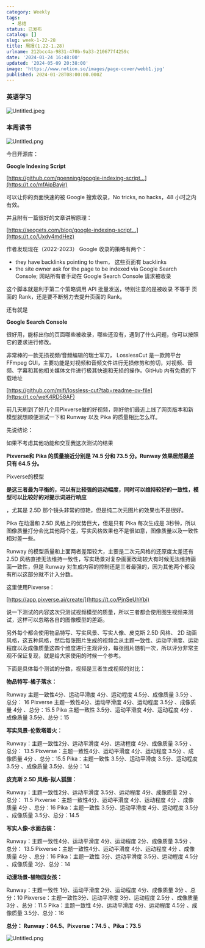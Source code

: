 ```yaml
---
category: Weekly
tags:
  - 总结
status: 已发布
catalog: []
slug: week-1-22-28
title: 周报(1.22-1.28)
urlname: 212bcc4a-9831-470b-9a33-210677f4259c
date: '2024-01-24 16:48:00'
updated: '2024-05-09 20:38:00'
image: 'https://www.notion.so/images/page-cover/webb1.jpg'
published: 2024-01-28T08:00:00.000Z
---
```


### 英语学习


![Untitled.jpeg](https://prod-files-secure.s3.us-west-2.amazonaws.com/5d24fe63-e567-4804-86f9-9fdc62e13082/13f89310-e18e-4344-b5f8-95c58ff07f1e/Untitled.jpeg?X-Amz-Algorithm=AWS4-HMAC-SHA256&X-Amz-Content-Sha256=UNSIGNED-PAYLOAD&X-Amz-Credential=ASIAZI2LB466U2ZRNPQP%2F20250225%2Fus-west-2%2Fs3%2Faws4_request&X-Amz-Date=20250225T213318Z&X-Amz-Expires=3600&X-Amz-Security-Token=IQoJb3JpZ2luX2VjEBUaCXVzLXdlc3QtMiJHMEUCIDDkTLGq9IvTQhQ%2BjmqWIL%2FHgJgjmCJHpi53rFKBY5U2AiEAh6eshzAH9hvTh6Fha91kipOHyRxkgmryGJ0Z11s1JQUq%2FwMIThAAGgw2Mzc0MjMxODM4MDUiDEpHCgnBwkiAPL7YTyrcA9hA4XgnS90VC8dIYKzF8DzDsXTY6GmWN0GNMRmqmzrTG2yp7t4oU9LBxHSncrkj6B5k29nhQNP%2F4%2BBnbGCdyvyecRZ5ObD%2B0UNVr83%2BX%2BpjEHjlzqas0SCO9c7AGxwKM8%2BtBMDZyAbTz8byasdPv6ABhOfXmmAyKKs%2BEUQvMm86eXx6dTF2OdN7tU3z%2F%2BQwgfowPAf%2Bpwxadc7gkcMSLWAhSI5dhdE%2FnNaj8MqWcYjNmsrYhchdsCM5GjZT7vNXZ5kNwqZYy33CV4vUfXrUc0pUeEtbcu%2FpBnVdPksWto1bgfJuvj8gPol2iQb5gUKsbw7tClbfyfMLZ6nFWmC06HFFf4EIqJO0Hagig0vwus7sfJRjl2FGYcGlstl5DzAAaN8wuWd7KQLuv5ywsgEEGUrWVeeu1dNofrWdWouT0yoxU88NVDJ4OQS5Pi%2BJVA%2BKUXYbNO2bqHv36bvpqXmgJ0KXptWFplBo867AR%2FRtsB0Ws7kcHGPPkYKMDB5NTobk5Y35%2FCFOf7bGAHscNOelVBzIA8jp1RoWa2drMA4Mc9ckh9qR1btz12OOSePG4eAK5TVNAL24oBVW29vio7rp9cAfwh4EDCVFrR8CI4rsD6b%2Feg1tdHBIk8QhDIwQMLLj%2BL0GOqUBIQUkT3sLNum9E181QZIuvrwa9%2F%2Fpb0xnmTH8FW%2BMcCJON8RaGTs7dQjXYfmMlgiKgLTsZ7rYHr4J3VTgSr0ue5lI2zyoZQiJV3CPSP63ED1lJhEu83qcl8cio%2Fb1%2FkmBLieKF6acF067y29nV%2FKYccnJ2xWLlXCRxEdovB3M5SWFN1wB8a8G7n4bp3gIPBdzsy2lLPMR4mtSjkAnpFl8LD%2FERJ1G&X-Amz-Signature=b7d8c36d99671381939f46f65b4d8bd9947d32b05cec24beaccf15823df78d17&X-Amz-SignedHeaders=host&x-id=GetObject)


### 本周读书


![Untitled.png](https://prod-files-secure.s3.us-west-2.amazonaws.com/5d24fe63-e567-4804-86f9-9fdc62e13082/4230a01f-03e6-45a7-9f78-5892b7e77e85/Untitled.png?X-Amz-Algorithm=AWS4-HMAC-SHA256&X-Amz-Content-Sha256=UNSIGNED-PAYLOAD&X-Amz-Credential=ASIAZI2LB466U2ZRNPQP%2F20250225%2Fus-west-2%2Fs3%2Faws4_request&X-Amz-Date=20250225T213318Z&X-Amz-Expires=3600&X-Amz-Security-Token=IQoJb3JpZ2luX2VjEBUaCXVzLXdlc3QtMiJHMEUCIDDkTLGq9IvTQhQ%2BjmqWIL%2FHgJgjmCJHpi53rFKBY5U2AiEAh6eshzAH9hvTh6Fha91kipOHyRxkgmryGJ0Z11s1JQUq%2FwMIThAAGgw2Mzc0MjMxODM4MDUiDEpHCgnBwkiAPL7YTyrcA9hA4XgnS90VC8dIYKzF8DzDsXTY6GmWN0GNMRmqmzrTG2yp7t4oU9LBxHSncrkj6B5k29nhQNP%2F4%2BBnbGCdyvyecRZ5ObD%2B0UNVr83%2BX%2BpjEHjlzqas0SCO9c7AGxwKM8%2BtBMDZyAbTz8byasdPv6ABhOfXmmAyKKs%2BEUQvMm86eXx6dTF2OdN7tU3z%2F%2BQwgfowPAf%2Bpwxadc7gkcMSLWAhSI5dhdE%2FnNaj8MqWcYjNmsrYhchdsCM5GjZT7vNXZ5kNwqZYy33CV4vUfXrUc0pUeEtbcu%2FpBnVdPksWto1bgfJuvj8gPol2iQb5gUKsbw7tClbfyfMLZ6nFWmC06HFFf4EIqJO0Hagig0vwus7sfJRjl2FGYcGlstl5DzAAaN8wuWd7KQLuv5ywsgEEGUrWVeeu1dNofrWdWouT0yoxU88NVDJ4OQS5Pi%2BJVA%2BKUXYbNO2bqHv36bvpqXmgJ0KXptWFplBo867AR%2FRtsB0Ws7kcHGPPkYKMDB5NTobk5Y35%2FCFOf7bGAHscNOelVBzIA8jp1RoWa2drMA4Mc9ckh9qR1btz12OOSePG4eAK5TVNAL24oBVW29vio7rp9cAfwh4EDCVFrR8CI4rsD6b%2Feg1tdHBIk8QhDIwQMLLj%2BL0GOqUBIQUkT3sLNum9E181QZIuvrwa9%2F%2Fpb0xnmTH8FW%2BMcCJON8RaGTs7dQjXYfmMlgiKgLTsZ7rYHr4J3VTgSr0ue5lI2zyoZQiJV3CPSP63ED1lJhEu83qcl8cio%2Fb1%2FkmBLieKF6acF067y29nV%2FKYccnJ2xWLlXCRxEdovB3M5SWFN1wB8a8G7n4bp3gIPBdzsy2lLPMR4mtSjkAnpFl8LD%2FERJ1G&X-Amz-Signature=ff233717ee181f37b0f0e4c4a0ead014ed2c6fd49fe0a4e1ce85a17e6a85d0d3&X-Amz-SignedHeaders=host&x-id=GetObject)


今日开源库：


**Google Indexing Script**


[https://github.com/goenning/google-indexing-script…](https://t.co/mfAipBayir)


可以让你的页面快速的被 Google 搜索收录，No tricks, no hacks，48 小时之内有效。

并且附有一篇很好的文章讲解原理：


[https://seogets.com/blog/google-indexing-script…](https://t.co/Uxdy4mdHez)


作者发现现在（2022-2023） Google 收录的策略有两个：

- they have backlinks pointing to them， 这些页面有 backlinks
- the site owner ask for the page to be indexed via Google Search Console; 网站所有者手动在 Google Search Console 请求被收录

这个脚本就是利于第二个策略调用 API 批量发送，特别注意的是被收录 不等于 页面的 Rank，还是要不断努力去提升页面的 Rank。

还有就是


**Google Search Console**


很好用，能标出你的页面哪些被收录，哪些还没有，遇到了什么问题，你可以按照它的要求进行修改。


非常棒的一款无损视频/音频编辑的瑞士军刀， LosslessCut 是一款跨平台 FFmpeg GUI，主要功能是对视频和音频文件进行无损修剪和剪切，对视频、音频、字幕和其他相关媒体文件进行极其快速和无损的操作。GitHub 内有免费的下载地址


[https://github.com/mifi/lossless-cut?tab=readme-ov-file](https://t.co/weK4RD58AF)


前几天刷到了好几个用Pixverse做的好视频，刚好他们最近上线了网页版本和新模型就想顺便测试一下和 Runway 以及 Pika 的质量相比怎么样。

先说结论：

如果不考虑其他功能和交互我这次测试的结果


**Pixverse和 Pika 的质量接近分别是 74.5 分和 73.5 分。Runway 效果居然最差只有 64.5 分。**


Pixverse的模型


**是这三者最为平衡的，可以有比较强的运动幅度，同时可以维持较好的一致性，模型可以比较好的对提示词进行响应**


，尤其是 2.5D 那个镜头非常的惊艳，但是纯二次元图片的效果也不是很好。

Pika 在动漫和 2.5D 风格上的优势巨大，但是只有 Pika 每次生成是 3秒钟，所以图像质量打分会比其他两个差，写实风格效果也不是很如意，图像质量以及一致性相对差一些。

Runway 的模型质量和上面两者差距较大，主要是二次元风格的还原度太差还有 2.5D 风格直接无法维持一致性，写实场景对复杂画面改动较大有时候无法维持画面一致性，但是 Runway 对生成内容的控制还是三者最强的，因为其他两个都没有所以这部分就不计入分数。

这里使用Pixverse：


[https://app.pixverse.ai/create/](https://t.co/PjnSeUhYbi)


说一下测试的内容这次只测试视频模型的质量，所以三者都会使用图生视频来测试，这样可以忽略各自的图像模型的差距。

另外每个都会使用物品特写、写实风景、写实人像、皮克斯 2.5D 风格、 2D 动画风格，这五种风格，然后每张图片生成的视频会从主题一致性、运动平滑度、运动程度以及成像质量这四个维度进行主观评分，每张图片随机一次，所以评分非常主观不保证复现，就是给大家使用的时候一个参考。

下面是具体每个测试的分数，视频是三者生成视频的对比：


**物品特写-橘子落水：**


Runway   主题一致性4分、运动平滑度 4分、运动程度 4.5分、成像质量 3.5分 、总分： 16
Pixverse 主题一致性4分、运动平滑度 4分、运动程度 3.5分 、成像质量 4分 、总分：15.5
Pika 主题一致性 3.5分、运动平滑度 4分、运动程度 4分 、成像质量 3.5分、总分：15


**写实风景-伦敦塔着火：**


Runway：主题一致性2分、运动平滑度 4分、运动程度 4分、成像质量 3.5分 、总分： 13.5
Pixverse：主题一致性4分、运动平滑度 4分、运动程度 3.5分 、成像质量 4分 、总分：15.5
Pika：主题一致性 3.5分、运动平滑度 3.5分、运动程度 3.5分 、成像质量 3.5分、总分：14


**皮克斯 2.5D 风格-拟人狐狸：**


Runway：主题一致性2分、运动平滑度 3.5分、运动程度 4分、成像质量 2分 、总分： 11.5
Pixverse：主题一致性4分、运动平滑度 4分、运动程度 4分 、成像质量 4分 、总分：16
Pika：主题一致性 3.5分、运动平滑度 4分、运动程度 3.5分 、成像质量 3.5分、总分：14.5


**写实人像-水面古装：**


Runway：主题一致性4分、运动平滑度 4分、运动程度 2分、成像质量 3.5分 、总分： 13.5
Pixverse：主题一致性4分、运动平滑度 4分、运动程度 4分 、成像质量 4分 、总分：16
Pika：主题一致性 3分、运动平滑度 3.5分、运动程度 4.5分 、成像质量 3分、总分：14


**动漫场景-植物园女孩：**


Runway：主题一致性 1分、运动平滑度 2分、运动程度 4分、成像质量 3分 、总分：10
Pixverse：主题一致性3分、运动平滑度 3分、运动程度 2.5分 、成像质量 3分 、总分：11.5
Pika：主题一致性 4分、运动平滑度 4分、运动程度 4.5分 、成像质量 3.5分、总分：16


**总分： Runway：64.5、Pixverse：74.5 、Pika：73.5**


![Untitled.png](https://prod-files-secure.s3.us-west-2.amazonaws.com/5d24fe63-e567-4804-86f9-9fdc62e13082/8e04e5ad-2b05-4144-8058-53bf010acfd3/Untitled.png?X-Amz-Algorithm=AWS4-HMAC-SHA256&X-Amz-Content-Sha256=UNSIGNED-PAYLOAD&X-Amz-Credential=ASIAZI2LB466U2ZRNPQP%2F20250225%2Fus-west-2%2Fs3%2Faws4_request&X-Amz-Date=20250225T213318Z&X-Amz-Expires=3600&X-Amz-Security-Token=IQoJb3JpZ2luX2VjEBUaCXVzLXdlc3QtMiJHMEUCIDDkTLGq9IvTQhQ%2BjmqWIL%2FHgJgjmCJHpi53rFKBY5U2AiEAh6eshzAH9hvTh6Fha91kipOHyRxkgmryGJ0Z11s1JQUq%2FwMIThAAGgw2Mzc0MjMxODM4MDUiDEpHCgnBwkiAPL7YTyrcA9hA4XgnS90VC8dIYKzF8DzDsXTY6GmWN0GNMRmqmzrTG2yp7t4oU9LBxHSncrkj6B5k29nhQNP%2F4%2BBnbGCdyvyecRZ5ObD%2B0UNVr83%2BX%2BpjEHjlzqas0SCO9c7AGxwKM8%2BtBMDZyAbTz8byasdPv6ABhOfXmmAyKKs%2BEUQvMm86eXx6dTF2OdN7tU3z%2F%2BQwgfowPAf%2Bpwxadc7gkcMSLWAhSI5dhdE%2FnNaj8MqWcYjNmsrYhchdsCM5GjZT7vNXZ5kNwqZYy33CV4vUfXrUc0pUeEtbcu%2FpBnVdPksWto1bgfJuvj8gPol2iQb5gUKsbw7tClbfyfMLZ6nFWmC06HFFf4EIqJO0Hagig0vwus7sfJRjl2FGYcGlstl5DzAAaN8wuWd7KQLuv5ywsgEEGUrWVeeu1dNofrWdWouT0yoxU88NVDJ4OQS5Pi%2BJVA%2BKUXYbNO2bqHv36bvpqXmgJ0KXptWFplBo867AR%2FRtsB0Ws7kcHGPPkYKMDB5NTobk5Y35%2FCFOf7bGAHscNOelVBzIA8jp1RoWa2drMA4Mc9ckh9qR1btz12OOSePG4eAK5TVNAL24oBVW29vio7rp9cAfwh4EDCVFrR8CI4rsD6b%2Feg1tdHBIk8QhDIwQMLLj%2BL0GOqUBIQUkT3sLNum9E181QZIuvrwa9%2F%2Fpb0xnmTH8FW%2BMcCJON8RaGTs7dQjXYfmMlgiKgLTsZ7rYHr4J3VTgSr0ue5lI2zyoZQiJV3CPSP63ED1lJhEu83qcl8cio%2Fb1%2FkmBLieKF6acF067y29nV%2FKYccnJ2xWLlXCRxEdovB3M5SWFN1wB8a8G7n4bp3gIPBdzsy2lLPMR4mtSjkAnpFl8LD%2FERJ1G&X-Amz-Signature=bbb51e3357f2bc5e1862dfbf3e41b11a70b17cf4be65085dde1387c13c30b365&X-Amz-SignedHeaders=host&x-id=GetObject)

